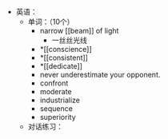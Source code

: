 - 英语：
	- 单词：（10个）
		- narrow [[beam]] of light
			- 一丝丝光线
		- *[[conscience]]
		- *[[consistent]]
		- *[[dedicate]]
		- never underestimate your opponent.
		- confront
		- moderate
		- industrialize
		- sequence
		- superiority
	- 对话练习：